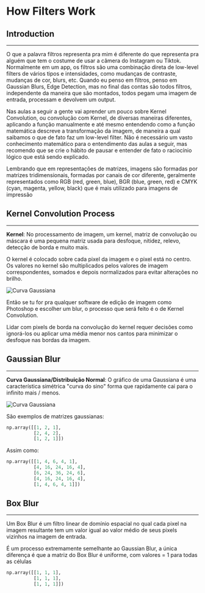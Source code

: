 # How Filters Work

## Introduction

---

O que a palavra filtros representa pra mim é diferente do que representa pra alguém que tem o costume de usar a câmera do Instagram ou Tiktok. Normalmente em um app, os filtros são uma combinação direta de low-level filters de vários tipos e intensidades, como mudanças de contraste, mudanças de cor, blurs, etc. Quando eu penso em filtros, penso em Gaussian Blurs, Edge Detection, mas no final das contas são todos filtros, independente da maneira que são montados, todos pegam uma imagem de entrada, processam e devolvem um output.

Nas aulas a seguir a gente vai aprender um pouco sobre Kernel Convolution, ou convolução com Kernel, de diversas maneiras diferentes, aplicando a função manualmente e até mesmo entendendo como a função matemática descreve a transformação da imagem, de maneira a qual saibamos o que de fato faz um low-level filter. Não é necessário um vasto conhecimento matemático para o entendimento das aulas a seguir, mas recomendo que se crie o hábito de pausar e entender de fato o raciocínio lógico que está sendo explicado.

Lembrando que em representações de matrizes, imagens são formadas por matrizes tridimensionais, formadas por canais de cor diferente, geralmente representados como RGB (red, green, blue), BGR (blue, green, red) e CMYK (cyan, magenta, yellow, black) que é mais utilizado para imagens de impressão

## Kernel Convolution Process

---

**Kernel**: No processamento de imagem, um kernel, matriz de convolução ou máscara é uma pequena matriz usada para desfoque, nitidez, relevo, detecção de borda e muito mais.

O kernel é colocado sobre cada pixel da imagem e o pixel está no centro. Os valores no kernel são multiplicados pelos valores de imagem correspondentes, somados e depois normalizados para evitar alterações no brilho.

![Curva Gaussiana](assets/kernel_conv.png)

Então se tu for pra qualquer software de edição de imagem como Photoshop e escolher um blur, o processo que será feito é o de Kernel Convolution.

Lidar com pixels de borda na convolução do kernel requer decisões como ignorá-los ou aplicar uma média menor nos cantos para minimizar o desfoque nas bordas da imagem.

## Gaussian Blur

---

**Curva Gaussiana/Distribuição Normal**: O gráfico de uma Gaussiana é uma característica simétrica "curva do sino" forma que rapidamente cai para o infinito mais / menos.

![Curva Gaussiana](assets/curva_gaussiana.png)

São exemplos de matrizes gaussianas:

```python
np.array([[1, 2, 1],
          [2, 4, 2],
          [1, 2, 1]])
```

Assim como:

```python
np.array([[1, 4, 6, 4, 1],
          [4, 16, 24, 16, 4],
          [6, 24, 36, 24, 6],
          [4, 16, 24, 16, 4],
          [1, 4, 6, 4, 1]])
```


## Box Blur

---

Um Box Blur é um filtro linear de domínio espacial no qual cada pixel na imagem resultante tem um valor igual ao valor médio de seus pixels vizinhos na imagem de entrada.

É um processo extremamente semelhante ao Gaussian Blur, a única diferença é que a matriz do Box Blur é uniforme, com valores = 1 para todas as células

```python
np.array([[1, 1, 1],
          [1, 1, 1],
          [1, 1, 1]])
```


